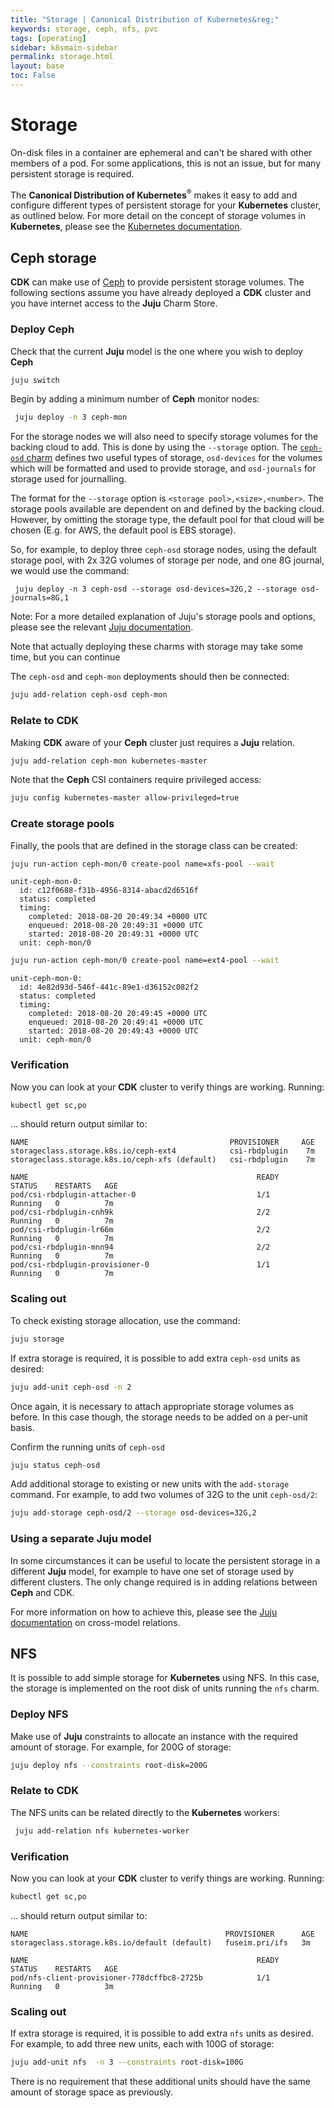 ```yaml
---
title: "Storage | Canonical Distribution of Kubernetes&reg;"
keywords: storage, ceph, nfs, pvc
tags: [operating]
sidebar: k8smain-sidebar
permalink: storage.html
layout: base
toc: False
---
```


# Storage

On-disk files in a container are ephemeral and can't be shared with other
members of a pod. For some applications, this is not an issue, but for many
persistent storage is required.

The **Canonical Distribution of Kubernetes**<sup>&reg;</sup> makes it easy to
add and configure different types of persistent storage for your **Kubernetes**
cluster, as outlined below. For more detail on the concept of storage volumes
in **Kubernetes**, please see the
[Kubernetes documentation][kubernetes-storage-docs].

## Ceph storage

**CDK** can make use of [Ceph][ceph-home] to provide persistent storage
volumes. The following sections assume you have already deployed a **CDK**
cluster and you have internet access to the **Juju** Charm Store.


### Deploy Ceph

Check that the current **Juju** model is the one where you wish to deploy **Ceph**

```bash
juju switch
```

Begin by adding a minimum number of **Ceph** monitor nodes:

```bash
 juju deploy -n 3 ceph-mon
 ```

 For the storage nodes we will also need to specify storage volumes for the
 backing cloud to add. This is done by using the `--storage` option. The
 [`ceph-osd` charm][ceph-charm] defines two useful types of storage,
 `osd-devices` for the volumes which will be formatted and used to provide
 storage, and `osd-journals` for storage used for journalling.

 The format for the `--storage` option is `<storage pool>,<size>,<number>`. The
 storage pools available are dependent on and defined by the backing cloud.
 However, by omitting the storage type, the default pool for that cloud will be
 chosen (E.g. for AWS, the default pool is EBS storage).


So, for example, to deploy three `ceph-osd` storage nodes, using the default
storage pool, with 2x 32G volumes of storage per node, and one 8G journal, we
would use the command:

```
 juju deploy -n 3 ceph-osd --storage osd-devices=32G,2 --storage osd-journals=8G,1
```

<div class="p-notification--positive"><p class="p-notification__response">
<span class="p-notification__status">Note:</span>
For a more detailed explanation of Juju's storage pools and options, please see the
relevant <a href="https://docs.jujucharms.com/stable/en/charms-storage">
Juju documentation</a>.
</p></div>

Note that actually deploying these charms with storage may take some time, but you can continue  

The `ceph-osd` and `ceph-mon` deployments should then be connected:

```bash
juju add-relation ceph-osd ceph-mon
```



### Relate to CDK

Making **CDK** aware of your **Ceph** cluster just requires a **Juju** relation.

```bash
juju add-relation ceph-mon kubernetes-master
```

Note that the **Ceph** CSI containers require privileged access:

```bash
juju config kubernetes-master allow-privileged=true
```

### Create storage pools

Finally, the pools that are defined in the storage class can be created:

```bash
juju run-action ceph-mon/0 create-pool name=xfs-pool --wait
```

```
unit-ceph-mon-0:
  id: c12f0688-f31b-4956-8314-abacd2d6516f
  status: completed
  timing:
    completed: 2018-08-20 20:49:34 +0000 UTC
    enqueued: 2018-08-20 20:49:31 +0000 UTC
    started: 2018-08-20 20:49:31 +0000 UTC
  unit: ceph-mon/0
```

```bash
juju run-action ceph-mon/0 create-pool name=ext4-pool --wait
```

```
unit-ceph-mon-0:
  id: 4e82d93d-546f-441c-89e1-d36152c082f2
  status: completed
  timing:
    completed: 2018-08-20 20:49:45 +0000 UTC
    enqueued: 2018-08-20 20:49:41 +0000 UTC
    started: 2018-08-20 20:49:43 +0000 UTC
  unit: ceph-mon/0
```

### Verification

Now you can look at your **CDK** cluster to verify things are working. Running:

```bash
kubectl get sc,po
```
... should return output similar to:

```no-highlight
NAME                                             PROVISIONER     AGE
storageclass.storage.k8s.io/ceph-ext4            csi-rbdplugin    7m
storageclass.storage.k8s.io/ceph-xfs (default)   csi-rbdplugin    7m

NAME                                                   READY     STATUS    RESTARTS   AGE
pod/csi-rbdplugin-attacher-0                           1/1       Running   0          7m
pod/csi-rbdplugin-cnh9k                                2/2       Running   0          7m
pod/csi-rbdplugin-lr66m                                2/2       Running   0          7m
pod/csi-rbdplugin-mnn94                                2/2       Running   0          7m
pod/csi-rbdplugin-provisioner-0                        1/1       Running   0          7m
```

### Scaling out

To check existing storage allocation, use the command:

```bash
juju storage
```

If extra storage is required, it is possible to add extra `ceph-osd` units as
desired:

```bash
juju add-unit ceph-osd -n 2
```

Once again, it is necessary to attach appropriate storage volumes as
before. In this case though, the storage needs to be added on a per-unit basis.

Confirm the running units of `ceph-osd`

```bash
juju status ceph-osd
```

Add additional storage to existing or new units with the `add-storage` command.
For example, to add two volumes of 32G to the unit `ceph-osd/2`:

```bash
juju add-storage ceph-osd/2 --storage osd-devices=32G,2
```

### Using a separate **Juju** model

In some circumstances it can be useful to locate the persistent storage in a
different **Juju** model, for example to have one set of storage used by
different clusters. The only change required is in adding relations between
**Ceph** and CDK.

For more information on how to achieve this, please see the [Juju
documentation][juju-cmr] on cross-model relations.


## NFS

It is possible to add simple storage for **Kubernetes** using NFS. In this
case, the storage is implemented on the root disk of units running the `nfs`
charm.

### Deploy NFS

Make use of **Juju** constraints to allocate an instance with the required
amount of storage. For example, for 200G of storage:

```bash
juju deploy nfs --constraints root-disk=200G
```

### Relate to CDK

The NFS units can be related directly to the **Kubernetes** workers:

```bash
 juju add-relation nfs kubernetes-worker
```

### Verification

Now you can look at your **CDK** cluster to verify things are working. Running:

```bash
kubectl get sc,po
```
... should return output similar to:

```no-highlight
NAME                                            PROVISIONER      AGE
storageclass.storage.k8s.io/default (default)   fuseim.pri/ifs   3m

NAME                                                   READY     STATUS    RESTARTS   AGE
pod/nfs-client-provisioner-778dcffbc8-2725b            1/1       Running   0          3m

```

### Scaling out

If extra storage is required, it is possible to add extra `nfs` units as
desired. For example, to add three new units, each with 100G of storage:

```bash
juju add-unit nfs  -n 3 --constraints root-disk=100G
```

There is no requirement that these additional units should have the same amount
of storage space as previously.

<!-- LINKS -->

[kubernetes-storage-docs]: https://kubernetes.io/docs/concepts/storage/
[ceph-home]: https://ceph.com/
[ceph-charm]: https://jujucharms.com/ceph-osd/
[juju-storage]: https://docs.jujucharms.com/stable/en/charms-storage
[juju-cmr]: https://docs.jujucharms.com/stable/en/models-cmr
